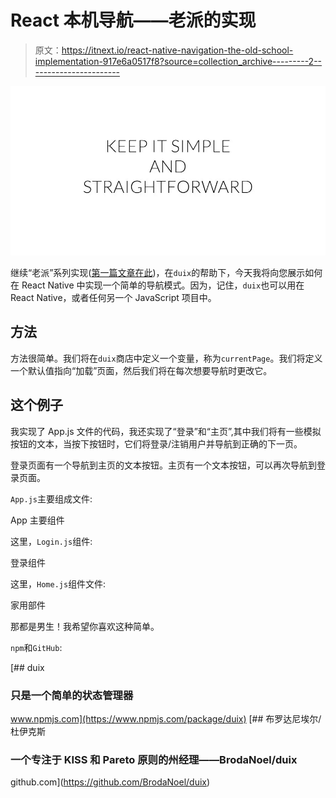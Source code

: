 # React 本机导航——老派的实现

> 原文：<https://itnext.io/react-native-navigation-the-old-school-implementation-917e6a0517f8?source=collection_archive---------2----------------------->

![](img/a781e9b942509ff30c26f983bac71be5.png)

继续“老派”系列实现([第一篇文章在此](https://medium.com/@BrodaNoel/state-manager-alternative-a-simple-old-school-library-b06893f4974c))，在`duix`的帮助下，今天我将向您展示如何在 React Native 中实现一个简单的导航模式。因为，记住，`duix`也可以用在 React Native，或者任何另一个 JavaScript 项目中。

## 方法

方法很简单。我们将在`duix`商店中定义一个变量，称为`currentPage`。我们将定义一个默认值指向“加载”页面，然后我们将在每次想要导航时更改它。

## 这个例子

我实现了 App.js 文件的代码，我还实现了“登录”和“主页”,其中我们将有一些模拟按钮的文本，当按下按钮时，它们将登录/注销用户并导航到正确的下一页。

登录页面有一个导航到主页的文本按钮。主页有一个文本按钮，可以再次导航到登录页面。

`App.js`主要组成文件:

App 主要组件

这里，`Login.js`组件:

登录组件

这里，`Home.js`组件文件:

家用部件

那都是男生！我希望你喜欢这种简单。

`npm`和`GitHub`:

[](https://www.npmjs.com/package/duix) [## duix

### 只是一个简单的状态管理器

www.npmjs.com](https://www.npmjs.com/package/duix) [](https://github.com/BrodaNoel/duix) [## 布罗达尼埃尔/杜伊克斯

### 一个专注于 KISS 和 Pareto 原则的州经理——BrodaNoel/duix

github.com](https://github.com/BrodaNoel/duix)